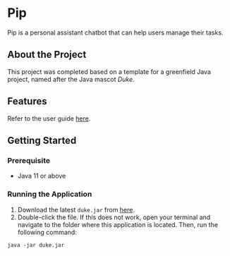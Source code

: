 # Pip

Pip is a personal assistant chatbot that can help users manage their tasks. 

## About the Project

This project was completed based on a template for a greenfield Java project, named after the Java mascot _Duke_.

## Features

Refer to the user guide [here](https://ruiqi7.github.io/ip/).

## Getting Started

### Prerequisite

* Java 11 or above

### Running the Application

1. Download the latest `duke.jar` from [here](https://github.com/ruiqi7/ip/releases/tag/v0.2).
2. Double-click the file. If this does not work, open your terminal and navigate to the folder where this application is located. Then, run the following command:
```
java -jar duke.jar
```
